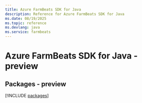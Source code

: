 ```yaml
---
title: Azure FarmBeats SDK for Java
description: Reference for Azure FarmBeats SDK for Java
ms.date: 08/19/2025
ms.topic: reference
ms.devlang: java
ms.service: farmbeats
---
```

# Azure FarmBeats SDK for Java - preview
## Packages - preview
[!INCLUDE [packages](farmbeats-index.md)]